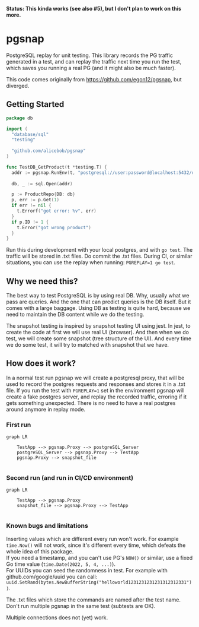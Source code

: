 **Status: This kinda works (see also #5), but I don't plan to work on this more.**

# pgsnap
PostgreSQL replay for unit testing. This library records the PG traffic generated in a test, and can replay the traffic next time you run the test, which saves you running a real PG (and it might also be much faster).


This code comes originally from https://github.com/egon12/pgsnap, but diverged.

## Getting Started

```go
package db

import (
  "database/sql"
  "testing"
  
  "github.com/alicebob/pgsnap"
)

func TestDB_GetProduct(t *testing.T) {
  addr := pgsnap.RunEnv(t, "postgresql://user:password@localhost:5432/dbname")
  
  db, _ := sql.Open(addr)

  p := ProductRepo{DB: db}
  p, err := p.Get(1)
  if err != nil {
    t.Errorf("got error: %v", err)
  }
  if p.ID != 1 {
    t.Error("got wrong product")
  }
}

```

Run this during development with your local postgres, and with `go test`. The traffic will be stored in .txt files. Do commit the .txt files. During CI, or similar situations, you can use the replay when running: `PGREPLAY=1 go test`.


## Why we need this?
The best way to test PostgreSQL is by using real DB. Why, usually what we pass are queries.  And the one that can predict queries is the DB itself. But it comes with a large baggage.
Using DB as testing is quite hard, because we need to maintain the DB content while we 
do the testing.

The snapshot testing is inspired by snapshot testing UI using jest. In jest, to create the 
code at first we will use real UI (browser). And then when we do test, we will create some 
snapshot (tree structure of the UI). And every time we do some test, it will try to matched
with snapshot that we have.


## How does it work?
In a normal test run pgsnap we will create a postgresql proxy, that will be used to record the postgres requests and responses and stores it in a .txt file. If you run the test with `PGREPLAY=1` set in the environment pgsnap will create a fake postgres server, and replay the recorded traffic, erroring if it gets something unexpected. There is no need to have a real postgres around anymore in replay mode.

### First run
```mermaid
graph LR

    TestApp --> pgsnap.Proxy --> postgreSQL_Server
    postgreSQL_Server --> pgsnap.Proxy --> TestApp
    pgsnap.Proxy --> snapshot_file
    
```

### Second run (and run in CI/CD environment)
```mermaid
graph LR

    TestApp --> pgsnap.Proxy
    snapshot_file --> pgsnap.Proxy --> TestApp
    
```


### Known bugs and limitations

Inserting values which are different every run won't work. For example `time.Now()` will not work, since it's different every time, which defeats the whole idea of this package.  
If you need a timestamp, and you can't use PG's `NOW()` or similar, use a fixed Go time value (`time.Date(2022, 5, 4, ...)`).  
For UUIDs you can seed the randomness in test. For example with github.com/google/uuid you can call: `uuid.SetRand(bytes.NewBufferString("helloworld1231231231231312312331"))`.

The .txt files which store the commands are named after the test name. Don't run multiple pgsnap in the same test (subtests are OK).

Multiple connections does not (yet) work.
